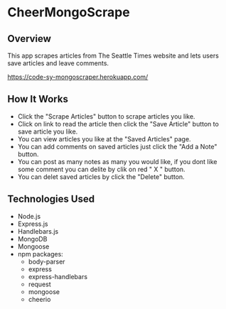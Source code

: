 # CheerMongoScrape

## Overview

This app scrapes articles from The Seattle Times website and lets users save articles and leave comments.

<https://code-sy-mongoscraper.herokuapp.com/>

## How It Works

- Click the "Scrape Articles" button to scrape articles you like.
- Click on link to read the article then click the "Save Article" button to save article you like.
- You can view articles you like at the "Saved Articles" page.
- You can add comments on saved articles just click the "Add a Note" button.
- You can post as many notes as many you would like, if you dont like some comment you can delite by clik on red " X " button.
- You can delet saved articles by click the "Delete" button.

## Technologies Used

- Node.js
- Express.js
- Handlebars.js
- MongoDB
- Mongoose
- npm packages:
    - body-parser
    - express
    - express-handlebars
    - request
    - mongoose
    - cheerio
